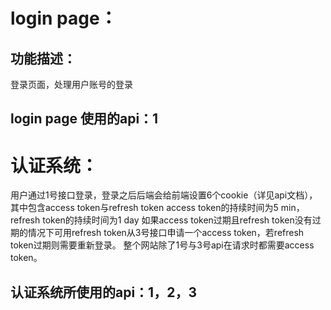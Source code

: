 # login page：
## 功能描述：
登录页面，处理用户账号的登录
## login page 使用的api：1


# 认证系统：
用户通过1号接口登录，登录之后后端会给前端设置6个cookie（详见api文档），其中包含access token与refresh token
access token的持续时间为5 min，refresh token的持续时间为1 day
如果access token过期且refresh token没有过期的情况下可用refresh token从3号接口申请一个access token，若refresh token过期则需要重新登录。
整个网站除了1号与3号api在请求时都需要access token。
## 认证系统所使用的api：1，2，3